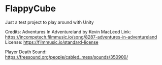 # FlappyCube

Just a test project to play around with Unity

Credits:
Adventures In Adventureland by Kevin MacLeod
Link: https://incompetech.filmmusic.io/song/8287-adventures-in-adventureland
License: https://filmmusic.io/standard-license

Player Death Sound: https://freesound.org/people/cabled_mess/sounds/350900/
